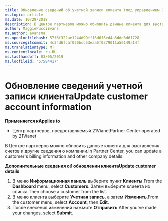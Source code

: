 ```yaml
---
title: Обновление сведений об учетной записи клиента (под управлением 21vianet центра партнеров)
ms.topic: article
ms.date: 10/29/2018
description: В Центре партнеров можно обновить данные клиента для выставления счетов и другие сведения о компании.
author: MaggiePucciEvans
ms.author: evansma
ms.openlocfilehash: 57f6f322ae1244d99ff16d6f6ed4a3ddd3d61728
ms.sourcegitcommit: 4c34d6fcaf020bcc53eaa5f0379011a56149a14f
ms.translationtype: MT
ms.contentlocale: ru-RU
ms.lasthandoff: 03/05/2019
ms.locfileid: "57584417"
---
```

# <a name="update-customer-account-information"></a><span data-ttu-id="d9f43-103">Обновление сведений учетной записи клиента</span><span class="sxs-lookup"><span data-stu-id="d9f43-103">Update customer account information</span></span>

<span data-ttu-id="d9f43-104">**Применяется к**</span><span class="sxs-lookup"><span data-stu-id="d9f43-104">**Applies to**</span></span>

-   <span data-ttu-id="d9f43-105">Центр партнеров, предоставляемый 21Vianet</span><span class="sxs-lookup"><span data-stu-id="d9f43-105">Partner Center operated by 21Vianet</span></span>


<span data-ttu-id="d9f43-106">В Центре партнеров можно обновить данные клиента для выставления счетов и другие сведения о компании.</span><span class="sxs-lookup"><span data-stu-id="d9f43-106">In Partner Center, you can update a customer's billing information and other company details.</span></span>

<span data-ttu-id="d9f43-107">**Дополнительные сведения об обновлении клиента**</span><span class="sxs-lookup"><span data-stu-id="d9f43-107">**Update customer details**</span></span>

1.  <span data-ttu-id="d9f43-108">В меню **Информационная панель** выберите пункт **Клиенты**.</span><span class="sxs-lookup"><span data-stu-id="d9f43-108">From the **Dashboard** menu, select **Customers**.</span></span> <span data-ttu-id="d9f43-109">Затем выберите клиента из списка.</span><span class="sxs-lookup"><span data-stu-id="d9f43-109">Then choose a customer from the list.</span></span>
2.  <span data-ttu-id="d9f43-110">В меню клиента выберите **Учетная запись**, а затем **Изменить**.</span><span class="sxs-lookup"><span data-stu-id="d9f43-110">From the customer menu, select **Account**, then **Edit**.</span></span>
3.  <span data-ttu-id="d9f43-111">После внесения изменений нажмите **Отправить**.</span><span class="sxs-lookup"><span data-stu-id="d9f43-111">After you've made your changes, select **Submit**.</span></span>
